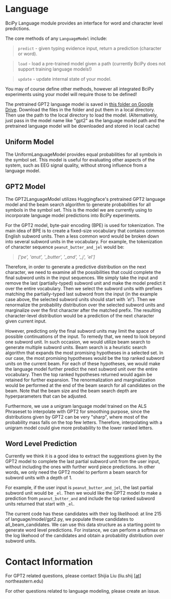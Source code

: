 # Language

BciPy Language module provides an interface for word and character level predictions.

The core methods of any `LanguageModel` include:

> `predict` - given typing evidence input, return a prediction (character or word).

> `load` - load a pre-trained model given a path (currently BciPy does not support training language models!)

> `update` - update internal state of your model.

You may of course define other methods, however all integrated BciPy experiments using your model will require those to be defined!

The pretrained GPT2 language model is saved in [this folder on Google Drive](https://drive.google.com/drive/folders/1pkvwHA8SR7awxf7fj7Ds4FhY6SGxeGtX?usp=sharing). Download the files in the folder and put them in a local directory. Then use the path to the local directory to load the model. (Alternatively, just pass in the model name like "gpt2" as the language model path and the pretrained language model will be downloaded and stored in local cache)

## Uniform Model

The UniformLanguageModel provides equal probabilities for all symbols in the symbol set. This model is useful for evaluating other aspects of the system, such as EEG signal quality, without strong influence from a language model.

## GPT2 Model

The GPT2LanguageModel utilizes Huggingface's pretrained GPT2 language model and the beam search algorithm to generate probabilities for all symbols in the symbol set. This is the model we are currently using to incorporate language model predictions into BciPy experiments.

For the GPT2 model, byte-pair encoding (BPE) is used for tokenization. The main idea of BPE is to create a fixed-size vocabulary that contains common English subword units. Then a less common word would be broken down into several subword units in the vocabulary. For example, the tokenization of character sequence `peanut_butter_and_jel` would be:
> *['pe', 'anut', '_butter', '_and', '_j', 'el']*

Therefore, in order to generate a predictive distribution on the next character, we need to examine all the possibilities that could complete the final subword units in the input sequences. We simply take the input and remove the last (partially-typed) subword unit and make the model predict it over the entire vocabulary. Then we select the subword units with prefixes matching the partially-typed last subword from the input (in the example case above, the selected subword units should start with *'el'*). Then we renormalize the probability distribution over the selected subword units and marginalize over the first character after the matched prefix. The resulting character-level distribution would be a prediction of the next character given current input.

However, predicting only the final subword units may limit the space of possible continuations of the input. To remedy that, we need to look beyond one subword unit. In such occasion, we would utilize beam search to generate multiple subword units. Beam search is a heuristic search algorithm that expands the most promising hypotheses in a selected set. In our case, the most promising hypotheses would be the top ranked subword units on the current beam. For each of these hypotheses, we would make the language model further predict the next subword unit over the entire vocabulary. Then the top ranked hypotheses returned would again be retained for further expansion. The renormalization and marginalization would be performed at the end of the beam search for all candidates on the beam. Note that the beam size and the beam search depth are hyperparameters that can be adjusted.

Furthermore, we use a unigram language model trained on the ALS Phraseset to interpolate with GPT2 for smoothing purpose, since the distributions given by GPT2 can be very "sharp", where most of the probability mass falls on the top few letters. Therefore, interpolating with a unigram model could give more probability to the lower ranked letters.

## Word Level Prediction

Currently we think it is a good idea to extract the suggestions given by the GPT2 model to complete the last partial subword unit from the user input, without including the ones with further word piece predictions. In other words, we only need the GPT2 model to perform a beam search for subword units with a depth of 1.

For example, if the user input is `peanut_butter_and_jel`, the last partial subword unit would be `_el`. Then we would like the GPT2 model to make a prediction from `peanut_butter_and` and include the top ranked subword units returned that start with `_el`. 

The current code has these candidates with their log likelihood: at line 215 of language/model/gpt2.py, we populate these candidates to all_beam_candidates. We can use this data structure as a starting point to generate word level predictions. For instance, we can perform a softmax on the log likehood of the candidates and obtain a probability distribution over subword units.

# Contact Information

For GPT2 related questions, please contact Shijia Liu (liu.shij [[at](https://en.wikipedia.org/wiki/At_sign)] northeastern.edu)

For other questions related to language modeling, please create an issue.


